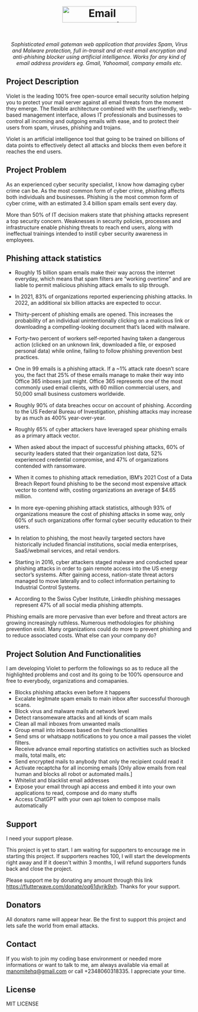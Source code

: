 <h1 align="center"><a href="#" target="_blank"><img src="https://github.com/mitmelon/violet/assets/55149512/1dabdfe2-0882-43e2-8165-deffa3aa9f3b" alt="Email gateman that provides Spam, Virus and Malware protection, full in-transit and at-rest email encryption and anti-phishing blocker using artificial intelligence." style="width: 200px; height: 44px;" width="200" height="44" /></a></h1>
<div align="center">
<br>

<i>Sophisticated email gateman web application that provides Spam, Virus and Malware protection, full in-transit and at-rest email encryption and anti-phishing blocker using artificial intelligence. Works for any kind of email address providers eg. Gmail, Yahoomail, company emails etc.</i>

</div>

## Project Description

Violet is the leading 100% free open-source email security solution helping you to protect your mail server against all email threats from the moment they emerge. The flexible architecture combined with the userfriendly, web-based management interface, allows IT professionals and businesses to control all incoming and outgoing emails with ease, and to protect their users from spam, viruses, phishing and trojans.

Violet is an artificial intelligence tool that going to be trained on billions of data points to effectively detect all attacks and blocks them even before it reaches the end users.

## Project Problem

As an experienced cyber security specialist, I know how damaging cyber crime can be. As the most common form of cyber crime, phishing affects both individuals and businesses. Phishing is the most common form of cyber crime, with an estimated 3.4 billion spam emails sent every day.

More than 50% of IT decision makers state that phishing attacks represent a top security concern. Weaknesses in security policies, processes and infrastructure enable phishing threats to reach end users, along with ineffectual trainings intended to instill cyber security awareness in employees.

## Phishing attack statistics

- Roughly 15 billion spam emails make their way across the internet everyday, which means that spam filters are “working overtime” and are liable to permit malicious phishing attack emails to slip through.

- In 2021, 83% of organizations reported experiencing phishing attacks. In 2022, an additional six billion attacks are expected to occur.

- Thirty-percent of phishing emails are opened. This increases the probability of an individual unintentionally clicking on a malicious link or downloading a compelling-looking document that’s laced with malware.

- Forty-two percent of workers self-reported having taken a dangerous action (clicked on an unknown link, downloaded a file, or exposed personal data) while online, failing to follow phishing prevention best practices.

- One in 99 emails is a phishing attack. If a ~1% attack rate doesn’t scare you, the fact that 25% of these emails manage to make their way into Office 365 inboxes just might. Office 365 represents one of the most commonly used email clients, with 60 million commercial users, and 50,000 small business customers worldwide.

- Roughly 90% of data breaches occur on account of phishing. According to the US Federal Bureau of Investigation, phishing attacks may increase by as much as 400% year-over-year.

- Roughly 65% of cyber attackers have leveraged spear phishing emails as a primary attack vector.

- When asked about the impact of successful phishing attacks, 60% of security leaders stated that their organization lost data, 52% experienced credential compromise, and 47% of organizations contended with ransomware.

- When it comes to phishing attack remediation, IBM’s 2021 Cost of a Data Breach Report found phishing to be the second most expensive attack vector to contend with, costing organizations an average of $4.65 million.

- In more eye-opening phishing attack statistics, although 93% of organizations measure the cost of phishing attacks in some way, only 60% of such organizations offer formal cyber security education to their users.

- In relation to phishing, the most heavily targeted sectors have historically included financial institutions, social media enterprises, SaaS/webmail services, and retail vendors.

- Starting in 2016, cyber attackers staged malware and conducted spear phishing attacks in order to gain remote access into the US energy sector’s systems. After gaining access, nation-state threat actors managed to move laterally and to collect information pertaining to Industrial Control Systems.

- According to the Swiss Cyber Institute, LinkedIn phishing messages represent 47% of all social media phishing attempts.

Phishing emails are more pervasive than ever before and threat actors are growing increasingly ruthless. Numerous methodologies for phishing prevention exist. Many organizations could do more to prevent phishing and to reduce associated costs. What else can your company do?

## Project Solution And Functionalities

I am developing Violet to perform the followings so as to reduce all the highlighted problems and cost and its going to be 100% opensource and free to everybody, organizations and comapanies.

- Blocks phishing attacks even before it happens
- Excalate legitmate spam emails to main inbox after successful thorough scans.
- Block virus and malware mails at network level
- Detect ransomeware attacks and all kinds of scam mails
- Clean all mail inboxes from unwanted mails
- Group email into inboxes based on their functionalities
- Send sms or whatsapp notifications to you once a mail passes the violet filters.
- Receive advance email reporting statistics on activities such as blocked mails, total mails, etc
- Send encrypted mails to anybody that only the recipient could read it
- Activate recaptcha for all incoming emails [Only allow emails from real human and blocks all robot or automated mails.]
- Whitelist and blacklist email addresses
- Expose your email through api access and embed it into your own applications to read, compose and do many stuffs
- Access ChatGPT with your own api token to compose mails automatically

## Support

I need your support please.

This project is yet to start. I am waiting for supporters to encourage me in starting this project. If supporters reaches 100, I will start the developments right away and If it doesn't within 3 months, I will refund supporters funds back and close the project.

Please support me by donating any amount through this link <a href="https://flutterwave.com/donate/oq61dyrjk9xh">https://flutterwave.com/donate/oq61dyrjk9xh</a>. Thanks for your support.


## Donators

All donators name will appear hear. Be the first to support this project and lets safe the world from email attacks.


## Contact

If you wish to join my coding base environment or needed more informations or want to talk to me, am always available via email at manomitehq@gmail.com or call +2348060318335. I appreciate your time.

## License

MIT LICENSE
